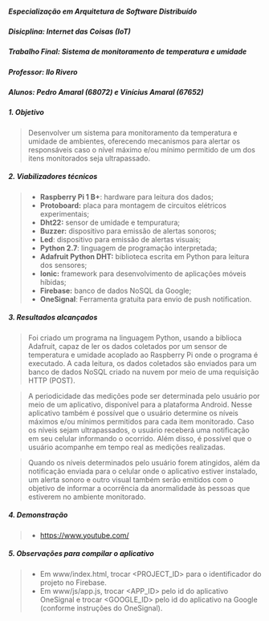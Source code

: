 ##### Especialização em Arquitetura de Software Distribuído
##### Disicplina: Internet das Coisas (IoT)
##### Trabalho Final: Sistema de monitoramento de temperatura e umidade
##### Professor: Ilo Rivero
##### Alunos: Pedro Amaral (68072) e Vinícius Amaral (67652)

##### 1. Objetivo
> Desenvolver um sistema para monitoramento da temperatura e umidade de ambientes, oferecendo mecanismos para alertar os responsáveis caso o nível máximo e/ou mínimo permitido de um dos itens monitorados seja ultrapassado.

##### 2. Viabilizadores técnicos
>* **Raspberry Pi 1 B+**: hardware para leitura dos dados;
>* **Protoboard:** placa para montagem de circuitos elétricos experimentais;
>* **Dht22:** sensor de umidade e tempuratura;
>* **Buzzer:** dispositivo para emissão de alertas sonoros;
>* **Led**: dispositivo para emissão de alertas visuais;
>* **Python 2.7**: linguagem de programação interpretada;
>* **Adafruit Python DHT:** biblioteca escrita em Python para leitura dos sensores;
>* **Ionic:** framework para desenvolvimento de aplicações móveis híbidas;
>* **Firebase:** banco de dados NoSQL da Google;
>* **OneSignal**: Ferramenta gratuita para envio de push notification.

##### 3. Resultados alcançados
> Foi criado um programa na linguagem Python, usando a biblioca Adafruit, capaz de ler os dados coletados por um sensor de temperatura e umidade acoplado ao Raspberry Pi onde o programa é executado. A cada leitura, os dados coletados são enviados para um banco de dados NoSQL criado na nuvem por meio de uma requisição HTTP (POST). 

> A periodicidade das medições pode ser determinada pelo usuário por meio de um aplicativo, disponível para a plataforma Android. Nesse aplicativo também é possível que o usuário determine os níveis máximos e/ou mínimos permitidos para cada item monitorado. Caso os níveis sejam ultrapassados, o usuário receberá uma notificação em seu celular informando o ocorrido. Além disso, é possível que o usuário acompanhe em tempo real as medições realizadas.

> Quando os níveis determinados pelo usuário forem atingidos, além da notificação enviada para o celular onde o aplicativo estiver instalado, um alerta sonoro e outro visual também serão emitidos com o objetivo de informar a ocorrência da anormalidade às pessoas que estiverem no ambiente monitorado.

##### 4. Demonstração
>* https://www.youtube.com/

##### 5. Observações para compilar o aplicativo
>* Em www/index.html, trocar <PROJECT_ID>  para o identificador do projeto no Firebase.
>* Em www/js/app.js, trocar <APP_ID> pelo id do aplicativo OneSignal e trocar <GOOGLE_ID> pelo id do aplicativo na Google (conforme instruções do OneSignal).
